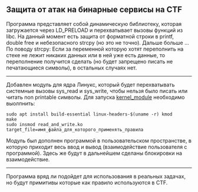 ## Защита от атак на бинарные сервисы на CTF

Программа представляет собой динамическую библиотеку, которая загружается через LD_PRELOAD и перехватывает вызовы функций из libc.
На данный момент есть защита от форматной строки в printf, double free и небезопасного strcpy (но это не точно). Дальше больше ...
По поводу strcpy: Если за переменной которую хотят переполнить на стеке не лежит никаких данных или в ней уже есть данные, то переполнение получится сделать (но будет запрещено писать не печатающиеся символы), в остальных случаях нет.

---

Добавлен модуль для ядра Линукс, который будет перехватывать системные вызовы sys_read и sys_write, чтобы нельзя было писать или читать non printable символы.
Для запуска [kernel_module](https://github.com/alexevgmart/pwn_defense_for_ctf/tree/main/kernel_module) необходимо выолпнить:
```shell
sudo apt install build-essential linux-headers-$(uname -r) kmod
make
sudo insmod read_and_write.ko target_file=имя_файла_для_которого_применять_правила
```
Модуль был дополнен программой в пользовательском пространстве, в которую приходит весь ввод и вывод (взаимодействие пользователя с программой). Здесь же будут в дальнейшем сделаны блокировки на взаимодействие.

---

Программа вряд ли подойдет для использования в реальных задачах, но будут примитивы которые как правило используются в CTF.
